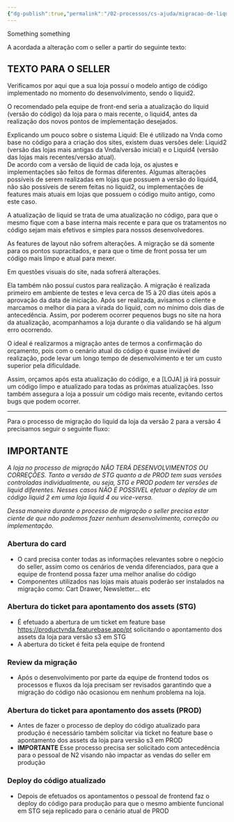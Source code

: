 ```yaml
---
{"dg-publish":true,"permalink":"/02-processos/cs-ajuda/migracao-de-liquid/","tags":["gardenEntry"]}
---
```


Something something

A acordada a alteração com o seller a partir do seguinte texto:

## TEXTO PARA O SELLER

Verificamos por aqui que a sua loja possuí o modelo antigo de código implementado no momento do desenvolvimento, sendo o liquid2.

O recomendado pela equipe de front-end seria a atualização do liquid (versão do código) da loja para o mais recente, o liquid4, antes da realização dos novos pontos de implementação desejados.

Explicando um pouco sobre o sistema Liquid: Ele é utilizado na Vnda como base no código para a criação dos sites, existem duas versões dele: Liquid2 (versão das lojas mais antigas da Vnda/versão inicial) e o Liquid4 (versão das lojas mais recentes/versão atual).  
De acordo com a versão de liquid de cada loja, os ajustes e implementações são feitos de formas diferentes. Algumas alterações possíveis de serem realizadas em lojas que possuem a versão do liquid4, não são possíveis de serem feitas no liquid2, ou implementações de features mais atuais em lojas que possuem o código muito antigo, como este caso.

A atualização de liquid se trata de uma atualização no código, para que o mesmo fique com a base interna mais recente e para que os tratamentos no código sejam mais efetivos e simples para nossos desenvolvedores.

As features de layout não sofrem alterações. A migração se dá somente para os pontos supracitados, e para que o time de front possa ter um código mais limpo e atual para mexer.

Em questões visuais do site, nada sofrerá alterações.

Ela também não possuí custos para realização.
A migração é realizada primeiro em ambiente de testes e leva cerca de 15 à 20 dias úteis após a aprovação da data de iniciação.
Após ser realizada, avisamos o cliente e marcamos o melhor dia para a virada do liquid, com no mínimo dois dias de antecedência. Assim, por poderem ocorrer pequenos bugs no site na hora da atualização, acompanhamos a loja durante o dia validando se há algum erro ocorrendo.

O ideal é realizarmos a migração antes de termos a confirmação do orçamento, pois com o cenário atual do código é quase inviável de realização, pode levar um longo tempo de desenvolvimento e ter um custo superior pela dificuldade.  

Assim, orçamos após esta atualização do código, e a LOJA já irá possuir um código limpo e atualizado para todas as próximas atualizações. Isso também assegura a loja a possuir um código mais recente, evitando certos bugs que podem ocorrer.

***

Para o processo de migração do liquid da loja da versão 2 para a versão 4 precisamos seguir o seguinte fluxo:  

## IMPORTANTE

*A loja no processo de migração NÃO TERÁ DESENVOLVIMENTOS OU CORREÇÕES.
Tanto a versão de STG quanto a de PROD tem suas versões controladas individualmente, ou seja, STG e PROD podem ter versões de liquid diferentes.
Nesses casos NÃO É POSSIVEL efetuar o deploy de um código liquid 2 em uma loja liquid 4 ou vice-versa.*

*Dessa maneira durante o processo de migração o seller precisa estar ciente de que não podemos fazer nenhum desenvolvimento, correção ou implementação.*

### Abertura do card
- O card precisa conter todas as informações relevantes sobre o negócio do seller, assim como os cenários de venda diferenciados, para que a equipe de frontend possa fazer uma melhor analise do código
- Componentes utilizados nas lojas mais atuais poderão ser instalados na migração como: Cart Drawer, Newsletter... etc

### Abertura do ticket para apontamento dos assets (STG) 
- É efetuado a abertura de um ticket em feature base https://productvnda.featurebase.app/pt solicitando o apontamento dos assets da loja para versão s3 em STG
- A abertura do ticket é feita pela equipe de frontend

### Review da migração
- Após o desenvolvimento por parte da equipe de frontend todos os processos e fluxos da loja precisam ser revisados garantindo que a migração do código não ocasionou em nenhum problema na loja.


### Abertura do ticket para apontamento dos assets (PROD) 
- Antes de fazer o processo de deploy do código atualizado para produção é necessário também solicitar via ticket no feature base o apontamento dos assets da loja para versão s3 em PROD
- **IMPORTANTE** Esse processo precisa ser solicitado com antecedência para o pessoal de N2 visando não impactar as vendas do seller em produção

### Deploy do código atualizado
- Depois de efetuados os apontamentos o pessoal de frontend faz o deploy do código para produção para que o mesmo ambiente funcional em STG seja replicado para o cenário atual de PROD